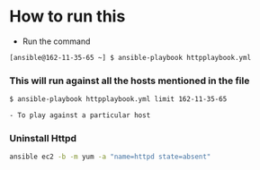 # How to run this

- Run the command

```sh 
[ansible@162-11-35-65 ~] $ ansible-playbook httpplaybook.yml
```
### This will run against all the hosts mentioned in the file
```sh 
$ ansible-playbook httpplaybook.yml limit 162-11-35-65 

- To play against a particular host
``` 

### Uninstall Httpd 

```sh
ansible ec2 -b -m yum -a "name=httpd state=absent"
```
